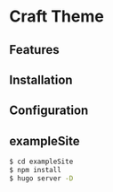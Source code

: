 # Craft Theme

## Features

## Installation

## Configuration

## exampleSite

```bash
$ cd exampleSite
$ npm install
$ hugo server -D
```


